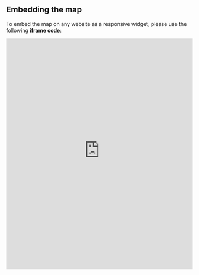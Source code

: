 ## Embedding the map

To embed the map on any website as a responsive widget, please use the following **iframe code**:

<iframe title="Euranet Map" aria-label="Map" id="euranet-map-EU digitisation per country" src="https://digitalisation-levels.vercel.app/" scrolling="no" frameborder="0"style="width: 0; min-width: 100% !important; border: none;" height="624"></iframe><script type="text/javascript">window.addEventListener("message",e=>{if("https://digitalisation-levels.vercel.app"!==e.origin)return;let t=e.data;if(t.height){document.getElementById("euranet-map-EU digitisation per country").height=t.height+"px"}},!1)</script>